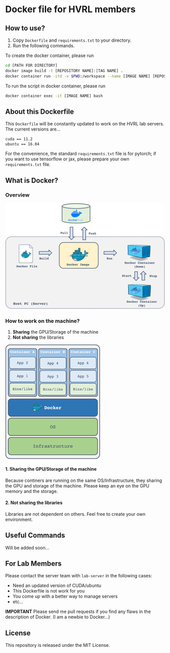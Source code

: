 # Docker file for HVRL members
## How to use?
1. Copy `Dockerfile` and `requirements.txt` to your directory.
2. Run the following commands.


To create the docker container, please run 
```sh
cd [PATH FOR DIRECTORY]
docker image build -t [REPOSITORY NAME]:[TAG NAME] .
docker container run -itd -v $PWD:/workspace --name [IMAGE NAME] [REPOSITORY NAME]:[TAG NAME] /bin/bash
```

To run the script in docker container, please run
```sh
docker container exec -it [IMAGE NAME] bash
```

## About this Dockerfile
This `Dockerfile` will be constantly updated to work on the HVRL lab servers.
The current versions are...
```
cuda == 11.2
ubuntu == 16.04
```
For the convenience, the standard `requirements.txt` file is for pytorch; if you want to use tensorflow or jax, please prepare your own `requirements.txt` file.


## What is Docker?

### Overview
<img src="imgs/docker_overview.png" width="600">

### How to work on the machine?

1. **Sharing** the GPU/Storage of the machine
2. **Not sharing** the libraries

<img src="imgs/docker_container.png" width="300">

#### 1. Sharing the GPU/Storage of the machine
Because continers are running on the same OS/Infrastructure, they sharing the GPU and storage of the machine.
Please keep an eye on the GPU memory and the storage.

#### 2. Not sharing the libraries
Libraries are not dependent on others. Feel free to create your own environment.

## Useful Commands
Will be added soon...

## For Lab Members
Please contact the server team with `lab-server` in the following cases:

* Need an updated version of CUDA/ubuntu
* This Dockerfile is not work for you
* You come up with a better way to manage servers
* etc...

**IMPORTANT**
Please send me pull requests if you find any flaws in the description of Docker.
(I am a newbie to Docker...)

## License
This repository is released under the MIT License.